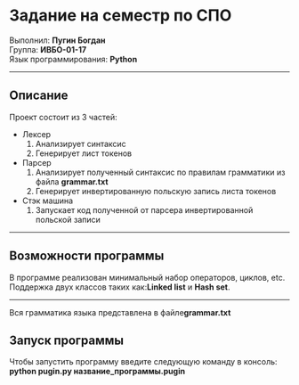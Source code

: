 <h1>Задание на семестр по СПО</h1>

   Выполнил: <strong>Пугин Богдан</strong><br>
   Группа: <strong>ИВБО-01-17</strong><br>
   Язык программирования: <strong>Python</strong><br>
 <hr>
 <h2>Описание</h2>
   Проект состоит из 3 частей:
 <ul>
 <li>Лексер
  <ol>
   <li>Анализирует синтаксис</li>
      <li>Генерирует лист токенов</li>

  </ol>
 </li>
  <li>Парсер
  <ol>
   <li>Анализирует полученный синтаксис по правилам грамматики из файла <strong>grammar.txt</strong></li>
      <li>Генерирует инвертированную польскую запись листа токенов</li>

  </ol>
  </li>
  <li>Стэк машина
  <ol>
   <li>Запускает код полученной от парсера инвертированной польской записи</li>

  </ol>
  </li>
 </ul>
 <hr>
 <h2>Возможности программы</h2>
 В программе реализован минимальный набор операторов, циклов, etc.<br>
 Поддержка двух классов таких как:<strong>Linked list</strong> и <strong>Hash set</strong>.<br>
 <hr>
 Вся грамматика языка представлена в файле<strong>grammar.txt</strong>
 <h2>Запуск программы</h2>
 Чтобы запустить программу введите следующую команду в консоль:<br>
<strong>python pugin.py название_программы.pugin</strong>


 
